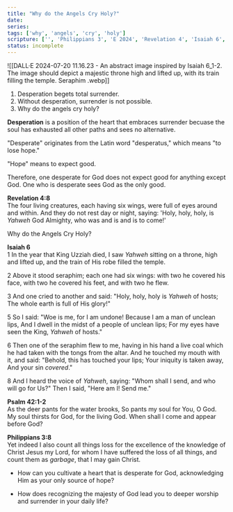 ```yaml
---
title: "Why do the Angels Cry Holy?"
date: 
series: 
tags: ['why', 'angels', 'cry', 'holy']
scripture: ['', 'Philippians 3', 'E 2024', 'Revelation 4', 'Isaiah 6', 'Psalm 42', 'Psalm 42:1-2']
status: incomplete
---
```


![[DALL·E 2024-07-20 11.16.23 - An abstract image inspired by Isaiah 6_1-2. The image should depict a majestic throne high and lifted up, with its train filling the temple. Seraphim .webp]]
1. Desperation begets total surrender.
2. Without desperation, surrender is not possible.
3. Why do the angels cry holy?

**Desperation** is a position of the heart that embraces surrender becuase the soul has exhausted all other paths and sees no alternative.

"Desperate" originates from the Latin word "desperatus," which means "to lose hope."

"Hope" means to expect good.

Therefore, one desperate for God does not expect good for anything except God. One who is desperate sees God as the only good.

**Revelation 4:8**  
The four living creatures, each having six wings, were full of eyes around and within. And they do not rest day or night, saying: 'Holy, holy, holy, is *Yahweh* God Almighty, who was and is and is to come!'

Why do the Angels Cry Holy? 

**Isaiah 6**  
1 In the year that King Uzziah died, I saw *Yahweh* sitting on a throne, high and lifted up, and the train of His robe filled the temple. 

2 Above it stood seraphim; each one had six wings: with two he covered his face, with two he covered his feet, and with two he flew. 

3 And one cried to another and said: "Holy, holy, holy is *Yahweh* of hosts; The whole earth is full of His glory!"

5 So I said: "Woe is me, for I am undone! Because I am a man of unclean lips, And I dwell in the midst of a people of unclean lips; For my eyes have seen the King, *Yahweh* of hosts."

6 Then one of the seraphim flew to me, having in his hand a live coal which he had taken with the tongs from the altar. And he touched my mouth with it, and said: "Behold, this has touched your lips; Your iniquity is taken away, And your sin *covered*."

8 And I heard the voice of *Yahweh*, saying: "Whom shall I send, and who will go for Us?" Then I said, "Here am I! Send me."

**Psalm 42:1-2**  
As the deer pants for the water brooks, So pants my soul for You, O God. My soul thirsts for God, for the living God. When shall I come and appear before God?
    
**Philippians 3:8**  
Yet indeed I also count all things loss for the excellence of the knowledge of Christ Jesus my Lord, for whom I have suffered the loss of all things, and count them as *garbage*, that I may gain Christ.


- How can you cultivate a heart that is desperate for God, acknowledging Him as your only source of hope?

- How does recognizing the majesty of God lead you to deeper worship and surrender in your daily life?